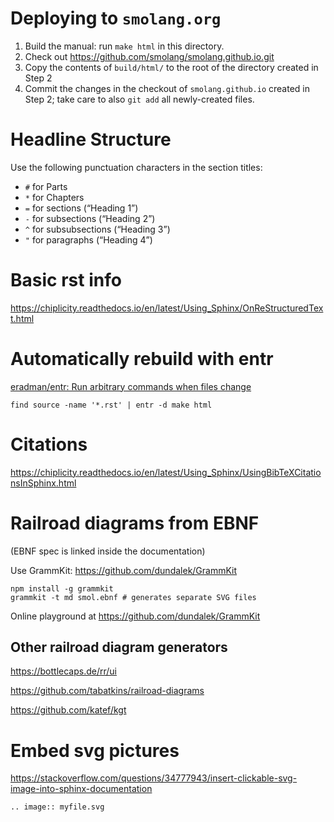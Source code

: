 # Deploying to `smolang.org`

1. Build the manual: run `make html` in this directory.
2. Check out https://github.com/smolang/smolang.github.io.git
3. Copy the contents of `build/html/` to the root of the directory created in
   Step 2
4. Commit the changes in the checkout of `smolang.github.io` created in Step
   2; take care to also `git add` all newly-created files.

# Headline Structure

Use the following punctuation characters in the section titles:

- `#` for Parts
- `*` for Chapters
- `=` for sections (“Heading 1”)
- `-` for subsections (“Heading 2”)
- `^` for subsubsections (“Heading 3”)
- `"` for paragraphs (“Heading 4”)

# Basic rst info

https://chiplicity.readthedocs.io/en/latest/Using_Sphinx/OnReStructuredText.html

# Automatically rebuild with entr

[eradman/entr: Run arbitrary commands when files change](https://github.com/eradman/entr)

    find source -name '*.rst' | entr -d make html

# Citations

https://chiplicity.readthedocs.io/en/latest/Using_Sphinx/UsingBibTeXCitationsInSphinx.html

# Railroad diagrams from EBNF

(EBNF spec is linked inside the documentation)

Use GrammKit: https://github.com/dundalek/GrammKit

    npm install -g grammkit
    grammkit -t md smol.ebnf # generates separate SVG files

Online playground at https://github.com/dundalek/GrammKit

## Other railroad diagram generators

https://bottlecaps.de/rr/ui

https://github.com/tabatkins/railroad-diagrams

https://github.com/katef/kgt

# Embed svg pictures

https://stackoverflow.com/questions/34777943/insert-clickable-svg-image-into-sphinx-documentation

`.. image:: myfile.svg`
